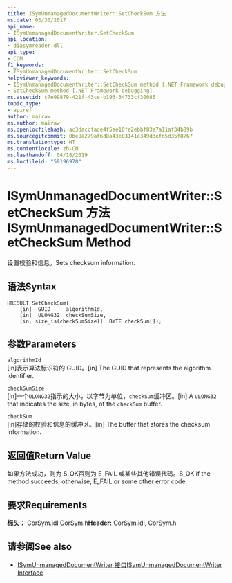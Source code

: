 ```yaml
---
title: ISymUnmanagedDocumentWriter::SetCheckSum 方法
ms.date: 03/30/2017
api_name:
- ISymUnmanagedDocumentWriter.SetCheckSum
api_location:
- diasymreader.dll
api_type:
- COM
f1_keywords:
- ISymUnmanagedDocumentWriter::SetCheckSum
helpviewer_keywords:
- ISymUnmanagedDocumentWriter::SetCheckSum method [.NET Framework debugging]
- SetCheckSum method [.NET Framework debugging]
ms.assetid: c7e99879-421f-43ce-b193-34733cf30085
topic_type:
- apiref
author: mairaw
ms.author: mairaw
ms.openlocfilehash: ac3daccfade4f5ae10fe2ebbf83a7a11af34b89b
ms.sourcegitcommit: 0be8a279af6d8a43e03141e349d3efd5d35f8767
ms.translationtype: HT
ms.contentlocale: zh-CN
ms.lasthandoff: 04/18/2019
ms.locfileid: "59196978"
---
```

# <a name="isymunmanageddocumentwritersetchecksum-method"></a><span data-ttu-id="3d3a0-102">ISymUnmanagedDocumentWriter::SetCheckSum 方法</span><span class="sxs-lookup"><span data-stu-id="3d3a0-102">ISymUnmanagedDocumentWriter::SetCheckSum Method</span></span>
<span data-ttu-id="3d3a0-103">设置校验和信息。</span><span class="sxs-lookup"><span data-stu-id="3d3a0-103">Sets checksum information.</span></span>  
  
## <a name="syntax"></a><span data-ttu-id="3d3a0-104">语法</span><span class="sxs-lookup"><span data-stu-id="3d3a0-104">Syntax</span></span>  
  
```  
HRESULT SetCheckSum(  
    [in]  GUID     algorithmId,  
    [in]  ULONG32  checkSumSize,  
    [in, size_is(checkSumSize)]  BYTE checkSum[]);  
```  
  
## <a name="parameters"></a><span data-ttu-id="3d3a0-105">参数</span><span class="sxs-lookup"><span data-stu-id="3d3a0-105">Parameters</span></span>  
 `algorithmId`  
 <span data-ttu-id="3d3a0-106">[in]表示算法标识符的 GUID。</span><span class="sxs-lookup"><span data-stu-id="3d3a0-106">[in] The GUID that represents the algorithm identifier.</span></span>  
  
 `checkSumSize`  
 <span data-ttu-id="3d3a0-107">[in]一个`ULONG32`指示的大小，以字节为单位，`checkSum`缓冲区。</span><span class="sxs-lookup"><span data-stu-id="3d3a0-107">[in] A `ULONG32` that indicates the size, in bytes, of the `checkSum` buffer.</span></span>  
  
 `checkSum`  
 <span data-ttu-id="3d3a0-108">[in]存储的校验和信息的缓冲区。</span><span class="sxs-lookup"><span data-stu-id="3d3a0-108">[in] The buffer that stores the checksum information.</span></span>  
  
## <a name="return-value"></a><span data-ttu-id="3d3a0-109">返回值</span><span class="sxs-lookup"><span data-stu-id="3d3a0-109">Return Value</span></span>  
 <span data-ttu-id="3d3a0-110">如果方法成功，则为 S_OK否则为 E_FAIL 或某些其他错误代码。</span><span class="sxs-lookup"><span data-stu-id="3d3a0-110">S_OK if the method succeeds; otherwise, E_FAIL or some other error code.</span></span>  
  
## <a name="requirements"></a><span data-ttu-id="3d3a0-111">要求</span><span class="sxs-lookup"><span data-stu-id="3d3a0-111">Requirements</span></span>  
 <span data-ttu-id="3d3a0-112">**标头：** CorSym.idl CorSym.h</span><span class="sxs-lookup"><span data-stu-id="3d3a0-112">**Header:** CorSym.idl, CorSym.h</span></span>  
  
## <a name="see-also"></a><span data-ttu-id="3d3a0-113">请参阅</span><span class="sxs-lookup"><span data-stu-id="3d3a0-113">See also</span></span>

- [<span data-ttu-id="3d3a0-114">ISymUnmanagedDocumentWriter 接口</span><span class="sxs-lookup"><span data-stu-id="3d3a0-114">ISymUnmanagedDocumentWriter Interface</span></span>](../../../../docs/framework/unmanaged-api/diagnostics/isymunmanageddocumentwriter-interface.md)
